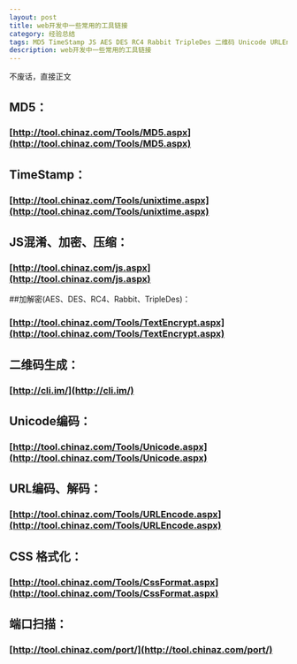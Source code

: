 ```yaml
---
layout: post
title: web开发中一些常用的工具链接
category: 经验总结
tags: MD5 TimeStamp JS AES DES RC4 Rabbit TripleDes 二维码 Unicode URLEncode 
description: web开发中一些常用的工具链接
---
```


不废话，直接正文

## MD5：

### [http://tool.chinaz.com/Tools/MD5.aspx](http://tool.chinaz.com/Tools/MD5.aspx)

## TimeStamp：

### [http://tool.chinaz.com/Tools/unixtime.aspx](http://tool.chinaz.com/Tools/unixtime.aspx)

## JS混淆、加密、压缩：

### [http://tool.chinaz.com/js.aspx](http://tool.chinaz.com/js.aspx)

##加解密(AES、DES、RC4、Rabbit、TripleDes)：

### [http://tool.chinaz.com/Tools/TextEncrypt.aspx](http://tool.chinaz.com/Tools/TextEncrypt.aspx)

## 二维码生成：

### [http://cli.im/](http://cli.im/)

## Unicode编码：

### [http://tool.chinaz.com/Tools/Unicode.aspx](http://tool.chinaz.com/Tools/Unicode.aspx)

## URL编码、解码：

### [http://tool.chinaz.com/Tools/URLEncode.aspx](http://tool.chinaz.com/Tools/URLEncode.aspx)

## CSS 格式化：

### [http://tool.chinaz.com/Tools/CssFormat.aspx](http://tool.chinaz.com/Tools/CssFormat.aspx)

## 端口扫描：

### [http://tool.chinaz.com/port/](http://tool.chinaz.com/port/)